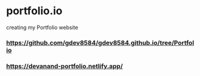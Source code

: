 # portfolio.io
creating my Portfolio website



### https://github.com/gdev8584/gdev8584.github.io/tree/Portfolio
### https://devanand-portfolio.netlify.app/
